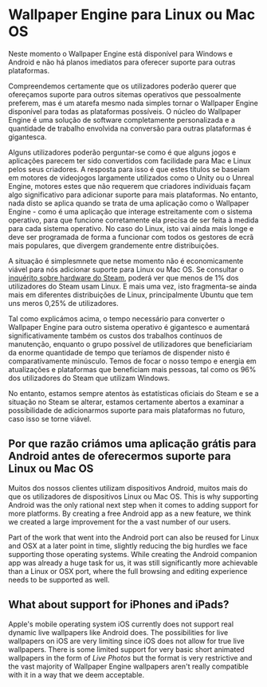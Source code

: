 # Wallpaper Engine para Linux ou Mac OS

Neste momento o Wallpaper Engine está disponível para Windows e Android e não há planos imediatos para oferecer suporte para outras plataformas.

Compreendemos certamente que os utilizadores poderão querer que ofereçamos suporte para outros sitemas operativos que pessoalmente preferem, mas é um atarefa mesmo nada simples tornar o Wallpaper Engine disponível para todas as plataformas possíveis. O núcleo do Wallpaper Engine é uma solução de software completamente personalizada e a quantidade de trabalho envolvida na conversão para outras plataformas é gigantesca.

Alguns utilizadores poderão perguntar-se como é que alguns jogos e aplicações parecem ter sido convertidos com facilidade para Mac e Linux pelos seus criadores. A resposta para isso é que estes títulos se baseiam em motores de videojogos largamente utilizados como o Unity ou o Unreal Engine, motores estes que não requerem que criadores individuais façam algo significativo para adicionar suporte para mais plataformas. No entanto, nada disto se aplica quando se trata de uma aplicação como o Wallpaper Engine - como é uma aplicação que interage estreitamente com o sistema operativo, para que funcione corretamente ela precisa de ser feita à medida para cada sistema operativo. No caso do Linux, isto vai ainda mais longe e deve ser programada de forma a funcionar com todos os gestores de ecrã mais populares, que divergem grandemente entre distribuições.

A situação é simplesmnete que netse momento não é economicamente viável para nós adicionar suporte para Linux ou Mac OS. Se consultar o [inquérito sobre hardware do Steam](https://store.steampowered.com/hwsurvey), poderá ver que menos de 1% dos utilizadores do Steam usam Linux. E mais uma vez, isto fragmenta-se ainda mais em diferentes distribuições de Linux, principalmente Ubuntu que tem uns meros 0,25% de utilizadores.

Tal como explicámos acima, o tempo necessário para converter o Wallpaper Engine para outro sistema operativo é gigantesco e aumentará significativamente também os custos dos trabalhos contínuos de manutenção, enquanto o grupo possível de utilizadores que beneficiariam da enorme quantidade de tempo que teríamos de dispender nisto é comparativamente minúsculo. Temos de focar o nosso tempo e energia em atualizações e plataformas que beneficiam mais pessoas, tal como os 96% dos utilizadores do Steam que utilizam Windows.

No entanto, estamos sempre atentos às estatísticas oficiais do Steam e se a situação no Steam se alterar, estamos certamente abertos a examinar a possibilidade de adicionarmos suporte para mais plataformas no futuro, caso isso se torne viável.

## Por que razão criámos uma aplicação grátis para Android antes de oferecermos suporte para Linux ou Mac OS

Muitos dos nossos clientes utilizam dispositivos Android, muitos mais do que os utilizadores de dispositivos Linux ou Mac OS. This is why supporting Android was the only rational next step when it comes to adding support for more platforms. By creating a free Android app as a new feature, we think we created a large improvement for the a vast number of our users.

Part of the work that went into the Android port can also be reused for Linux and OSX at a later point in time, slightly reducing the big hurdles we face supporting those operating systems. While creating the Android companion app was already a huge task for us, it was still significantly more achievable than a Linux or OSX port, where the full browsing and editing experience needs to be supported as well.

## What about support for iPhones and iPads?

Apple's mobile operating system iOS currently does not support real dynamic live wallpapers like Android does. The possibilities for live wallpapers on iOS are very limiting since iOS does not allow for true live wallpapers. There is some limited support for very basic short animated wallpapers in the form of *Live Photos* but the format is very restrictive and the vast majority of Wallpaper Engine wallpapers aren't really compatible with it in a way that we deem acceptable.